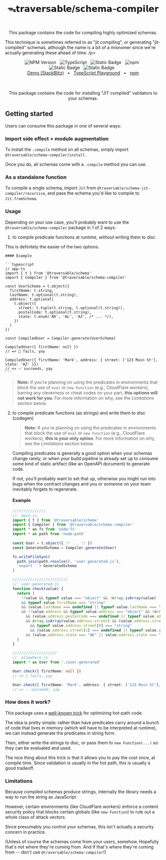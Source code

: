 <br>
<h1 align="center">ᯓ𝘁𝗿𝗮𝘃𝗲𝗿𝘀𝗮𝗯𝗹𝗲/𝘀𝗰𝗵𝗲𝗺𝗮-𝗰𝗼𝗺𝗽𝗶𝗹𝗲𝗿</h1>
<br>

<p align="center">
  This package contains the code for compiling highly optimized schemas. 
  
  This technique is sometimes referred to as "jit compiling", or generating "jit-compiled" schemas, although the name is a bit of a misnomer since
  we're actually generating these ahead of time.
/p>

<div align="center">
  <img alt="NPM Version" src="https://img.shields.io/npm/v/%40traversable%2Fschema-compiler?style=flat-square&logo=npm&label=npm&color=blue">
  &nbsp;
  <img alt="TypeScript" src="https://img.shields.io/badge/TypeScript-5.5%2B-blue?style=flat-square&logo=TypeScript&logoColor=4a9cf6">
  &nbsp;
  <img alt="Static Badge" src="https://img.shields.io/badge/license-MIT-a094a2?style=flat-square">
  &nbsp;
  <img alt="npm" src="https://img.shields.io/npm/dt/@traversable/schema-compiler?style=flat-square">
  &nbsp;
</div>

<div align="center">
  <!-- <img alt="npm bundle size (scoped)" src="https://img.shields.io/bundlephobia/minzip/%40traversable/schema-compiler?style=flat-square&label=size">
  &nbsp; -->
  <img alt="Static Badge" src="https://img.shields.io/badge/ESM-supported-2d9574?style=flat-square&logo=JavaScript">
  &nbsp;
  <img alt="Static Badge" src="https://img.shields.io/badge/CJS-supported-2d9574?style=flat-square&logo=Node.JS">
  &nbsp;
</div>

<div align="center">
  <a href="https://stackblitz.com/edit/traversable?file=src%2Fsandbox.tsx" target="_blank">Demo (StackBlitz)</a>
  <span>&nbsp;&nbsp;•&nbsp;&nbsp;</span>
  <a href="https://tsplay.dev/w2y29W" target="_blank">TypeScript Playground</a>
  <span>&nbsp;&nbsp;•&nbsp;&nbsp;</span>
  <a href="https://www.npmjs.com/package/@traversable/schema-compiler" target="_blank">npm</a>
  <br>
</div>
<br>
<br>

<p align="center">
  This package contains the code for installing "JIT compiled" validators to your schemas.
</p>


## Getting started

Users can consume this package in one of several ways:

### Import side effect + module augmentation

To install the `.compile` method on all schemas, simply import `@traversable/schema-compiler/install`.

Once you do, all schemas come with a `.compile` method you can use.

### As a standalone function

To compile a single schema, import `Jit` from `@traversable/schema-jit-compiler/recursive`, and pass the
schema you'd like to compile to `Jit.fromSchema`.

### Usage

Depending on your use case, you'll probably want to use the `@traversable/schema-compiler` package in 1 of 2 ways:

1. to compile predicate functions at runtime, _without_ writing them to disc

  This is definitely the easier of the two options.

    #### Example
  
    ```typescript
    // app.ts
    import { t } from '@traversable/schema'
    import { Compiler } from '@traversable/schema-compiler'
  
    const UserSchema = t.object({
      firstName: t.string,
      lastName: t.optional(t.string),
      address: t.optional(
        t.object({
          street: t.tuple(t.string, t.optional(t.string)),
          postalCode: t.optional(t.string),
          state: t.enum('AK', 'AL', 'AZ', /* ... */),
        })
      )
    })

    const CompiledUser = Compiler.generate(UserSchema)

    CompiledUser({ firstName: null }) 
    // => 🚫 fails, yay

    CompiledUser({ firstName: 'Mark', address: { street: ['123 Main St'], state: 'AZ' }}) 
    // => ✅ succeeds, yay
    ```

  > **Note:** If you're planning on using the predicates in environments that block the use of `eval` or `new Function`
  (e.g., CloudFlare workers), barring any cleverness or cheat codes on your part, **this options will not work for you**. 
  For more information on why, see the _Limitations_ section below.


2. to compile predicate functions (as strings) and write them to disc (codegen)

    > **Note:** If you're planning on using the predicates in environments that block the use of `eval` or `new Function`
    (e.g., CloudFlare workers), **this is your only option**. For more information on why, see the _Limitations_ section below.
  
    Compiling predicates is generally a good option when your schemas change rarely, or when your build pipeline is already
    set up to consume some kind of static artifact (like an OpenAPI document) to generate code.
  
    If not, you'll probably want to set that up, otherwise you might run into bugs when the contract changes and you or
    someone on your team inevitably forgets to regenerate.
  
    #### Example
  
    ```typescript
    ///////////////
    //  main.js
    import { t } from '@traversable/schema'
    import { Compiler } from '@traversable/schema-compiler'
    import * as fs from 'node:fs'
    import * as path from 'node:path'
  
    const User = t.object({ /* ... */ })
    const GeneratedSchema = Compiler.generate(User)

    fs.writeFileSync(
      path.join(path.resolve(), 'user.generated.js'),
      'export ' + GeneratedSchema
    )
    
    /////////////////////////
    //  user.generated.js
    function check(value) {
      return (
        !!value && typeof value === "object" && !Array.isArray(value)
        && typeof value.firstName === "string"
        && (value.lastName === undefined || typeof value.lastName === "string")
        && !!value.address && typeof value.address === "object" && !Array.isArray(value.address)
          && (value.address.postalCode === undefined || typeof value.address.postalCode === "string")
          && Array.isArray(value.address.street) && (value.address.street.length === 1 || value.address.street.length === 2)
            && typeof value.address.street[0] === "string"
            && (value.address.street[1] === undefined || typeof value.address.street[1] === "string")
          && (value.address.state === "AK" || value.address.state === "AL" || value.address.state === "AZ")
      )
    }

    ////////////////////
    //  elsewhere.js
    import * as User from './user.generated'

    User.check({ firstName: null }) 
    // => 🚫 fails, yay

    User.check({ firstName: 'Mark', address: { street: ['123 Main St'], state: 'AZ' }}) 
    // => ✅ succeeds, yay
    ```

### How does it work?

This package uses a [well-known trick](https://romgrk.com/posts/optimizing-javascript#7-use-eval)
for optimizing hot-path code.

The idea is pretty simple: rather than have predicates carry around a bunch of code that lives in
memory (which will have to be interpreted at runtime), we can instead generate the predicates in
string form.

Then, either write the strings to disc, or pass them to `new Function(...)` so they can be evaluated
and used.

The nice thing about this trick is that it allows you to pay the cost once, at compile time. Since
validation is usually in the hot path, this is usually a good tradeoff.


### Limitations

Because compiled schemas produce strings, internally the library needs a way to run the string as JavaScript.

However, certain environments (like CloudFlare workers) enforce a content security policy that blocks certain
globals (like `new Function`) to rule out a whole class of attack vectors.

Since presumably you control your schemas, this isn't actually a security concern in practice.

(Unless of course the schemas come from your users, somehow. Hopefully that's not where they're coming from.
And if that's where they're coming from -- don't use `@traversable/schema-compiler`!)

